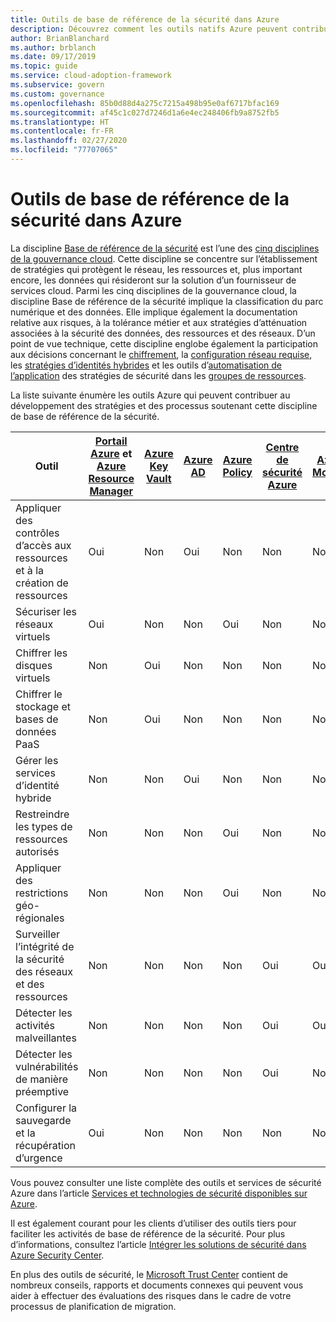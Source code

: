 ```yaml
---
title: Outils de base de référence de la sécurité dans Azure
description: Découvrez comment les outils natifs Azure peuvent contribuer à affiner les stratégies et les processus qui vont dans le sens de la discipline de gouvernance de base de référence de la sécurité.
author: BrianBlanchard
ms.author: brblanch
ms.date: 09/17/2019
ms.topic: guide
ms.service: cloud-adoption-framework
ms.subservice: govern
ms.custom: governance
ms.openlocfilehash: 85b0d88d4a275c7215a498b95e0af6717bfac169
ms.sourcegitcommit: af45c1c027d7246d1a6e4ec248406fb9a8752fb5
ms.translationtype: HT
ms.contentlocale: fr-FR
ms.lasthandoff: 02/27/2020
ms.locfileid: "77707065"
---
```

# <a name="security-baseline-tools-in-azure"></a>Outils de base de référence de la sécurité dans Azure

La discipline [Base de référence de la sécurité](./index.md) est l’une des [cinq disciplines de la gouvernance cloud](../governance-disciplines.md). Cette discipline se concentre sur l’établissement de stratégies qui protègent le réseau, les ressources et, plus important encore, les données qui résideront sur la solution d’un fournisseur de services cloud. Parmi les cinq disciplines de la gouvernance cloud, la discipline Base de référence de la sécurité implique la classification du parc numérique et des données. Elle implique également la documentation relative aux risques, à la tolérance métier et aux stratégies d’atténuation associées à la sécurité des données, des ressources et des réseaux. D’un point de vue technique, cette discipline englobe également la participation aux décisions concernant le [chiffrement](../../decision-guides/encryption/index.md), la [configuration réseau requise](../../decision-guides/software-defined-network/index.md), les [stratégies d’identités hybrides](../../decision-guides/identity/index.md) et les outils d’[automatisation de l’application](../../decision-guides/policy-enforcement/index.md) des stratégies de sécurité dans les [groupes de ressources](../../decision-guides/resource-consistency/index.md).

La liste suivante énumère les outils Azure qui peuvent contribuer au développement des stratégies et des processus soutenant cette discipline de base de référence de la sécurité.

| Outil | [Portail Azure](https://azure.microsoft.com/features/azure-portal) et [Azure Resource Manager](https://docs.microsoft.com/azure/azure-resource-manager/resource-group-overview)  | [Azure Key Vault](https://docs.microsoft.com/azure/key-vault)  | [Azure AD](https://docs.microsoft.com/azure/active-directory/fundamentals/active-directory-whatis) | [Azure Policy](https://docs.microsoft.com/azure/governance/policy/overview) | [Centre de sécurité Azure](https://docs.microsoft.com/azure/security-center/security-center-intro) | [Azure Monitor](https://docs.microsoft.com/azure/azure-monitor/overview) |
|------------------------------------------------------------|---------------------------------|-----------------|----------|--------------|-----------------------|---------------|
| Appliquer des contrôles d’accès aux ressources et à la création de ressources   | Oui                             | Non              | Oui      | Non           | Non                    | Non            |
| Sécuriser les réseaux virtuels                                    | Oui                             | Non              | Non       | Oui          | Non                    | Non            |
| Chiffrer les disques virtuels                                     | Non                              | Oui             | Non       | Non           | Non                    | Non            |
| Chiffrer le stockage et bases de données PaaS                         | Non                              | Oui             | Non       | Non           | Non                    | Non            |
| Gérer les services d’identité hybride                            | Non                              | Non              | Oui      | Non           | Non                    | Non            |
| Restreindre les types de ressources autorisés                         | Non                              | Non              | Non       | Oui          | Non                    | Non            |
| Appliquer des restrictions géo-régionales                          | Non                              | Non              | Non       | Oui          | Non                    | Non            |
| Surveiller l’intégrité de la sécurité des réseaux et des ressources          | Non                              | Non              | Non       | Non           | Oui                   | Oui           |
| Détecter les activités malveillantes                                  | Non                              | Non              | Non       | Non           | Oui                   | Oui           |
| Détecter les vulnérabilités de manière préemptive                        | Non                              | Non              | Non       | Non           | Oui                   | Non            |
| Configurer la sauvegarde et la récupération d’urgence                     | Oui                             | Non              | Non       | Non           | Non                    | Non            |

Vous pouvez consulter une liste complète des outils et services de sécurité Azure dans l’article [Services et technologies de sécurité disponibles sur Azure](https://docs.microsoft.com/azure/security/azure-security-services-technologies).

Il est également courant pour les clients d’utiliser des outils tiers pour faciliter les activités de base de référence de la sécurité. Pour plus d’informations, consultez l’article [Intégrer les solutions de sécurité dans Azure Security Center](https://docs.microsoft.com/azure/security-center/security-center-partner-integration).

En plus des outils de sécurité, le [Microsoft Trust Center](https://www.microsoft.com/trustcenter/guidance/risk-assessment) contient de nombreux conseils, rapports et documents connexes qui peuvent vous aider à effectuer des évaluations des risques dans le cadre de votre processus de planification de migration.
